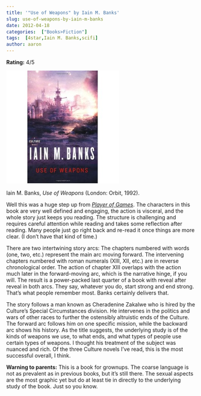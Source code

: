 ```yaml
---
title: '"Use of Weapons" by Iain M. Banks'
slug: use-of-weapons-by-iain-m-banks
date: 2012-04-18
categories:  ["Books>Fiction"]
tags:  [4star,Iain M. Banks,scifi]
author: aaron
---
```


**Rating:** 4/5

![](cover1.jpg "Use of Weapons")

Iain M. Banks, *Use of Weapons* (London: Orbit, 1992).

Well this was a huge step up from *[Player of Games](../player-of-games-by-iain-m-banks "“Player of Games” by Iain M. Banks")*. The characters in this book are very well defined and engaging, the action is visceral, and the whole story just keeps you reading. The structure is challenging and requires careful attention while reading and takes some reflection after reading. Many people just go right back and re-read it once things are more clear. (I don’t have that kind of time.)

There are two intertwining story arcs: The chapters numbered with words (one, two, etc.) represent the main arc moving forward. The intervening chapters numbered with roman numerals (XIII, XII, etc.) are in reverse chronological order. The action of chapter XIII overlaps with the action much later in the forward-moving arc, which is the narrative hinge, if you will. The result is a power-packed last quarter of a book with reveal after reveal in both arcs. They say, whatever you do, start strong and end strong. That’s what people remember most. Banks certainly delivers that.

The story follows a man known as Cheradenine Zakalwe who is hired by the Culture’s Special Circumstances division. He intervenes in the politics and wars of other races to further the ostensibly altruistic ends of the Culture. The forward arc follows him on one specific mission, while the backward arc shows his history. As the title suggests, the underlying study is of the kinds of weapons we use, to what ends, and what types of people use certain types of weapons. I thought his treatment of the subject was nuanced and rich. Of the three Culture novels I’ve read, this is the most successful overall, I think.

**Warning to parents:** This is a book for grownups. The coarse language is not as prevalent as in previous books, but it’s still there. The sexual aspects are the most graphic yet but do at least tie in directly to the underlying study of the book. Just so you know.
